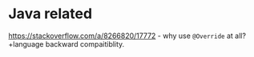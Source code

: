 # Java related
https://stackoverflow.com/a/8266820/17772 - why use `@Override` at all? +language backward compaitiblity.
